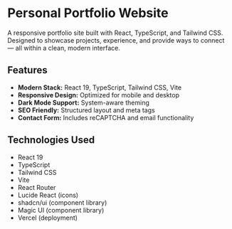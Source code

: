 # Personal Portfolio Website

A responsive portfolio site built with React, TypeScript, and Tailwind CSS. Designed to showcase projects, experience, and provide ways to connect — all within a clean, modern interface.

## Features

- **Modern Stack:** React 19, TypeScript, Tailwind CSS, Vite
- **Responsive Design:** Optimized for mobile and desktop
- **Dark Mode Support:** System-aware theming
- **SEO Friendly:** Structured layout and meta tags
- **Contact Form:** Includes reCAPTCHA and email functionality

## Technologies Used

- React 19
- TypeScript
- Tailwind CSS
- Vite
- React Router
- Lucide React (icons)
- shadcn/ui (component library)
- Magic UI (component library)
- Vercel (deployment)
